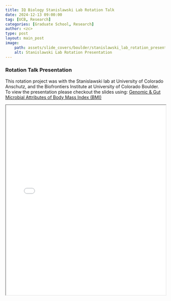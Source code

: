 ```yaml
---
title: IQ Biology Stanislawski Lab Rotation Talk
date: 2024-12-13 09:00:00
tag: [UCB, Research]
categories: [Graduate School, Research]
author: <zc>    
type: post
layout: main_post
image: 
    path: assets/slide_covers/boulder/stanislawski_lab_rotation_presentation.png
    alt: Stanislawski Lab Rotation Presentation
---
```


### Rotation Talk Presentation

This rotation project was with the Stanislawski lab at University of Colorado Anschutz, and the Biofrontiers Institute at University of Colorado Boulder. To view the presentation please checkout the slides using: [Genomic & Gut Microbial Attributes of Body Mass Index (BMI)](https://drive.google.com/file/d/1M3mWgE5vxIQ42aNond6AS6Ev8jRPSGel/view?usp=sharing)

<iframe src="{{ 'assets/slides/boulder/Stanislawski-Lab-IQ-Bio-Fall-2024-Presentation.pdf' | relative_url }}" width="100%" height="600px"></iframe>